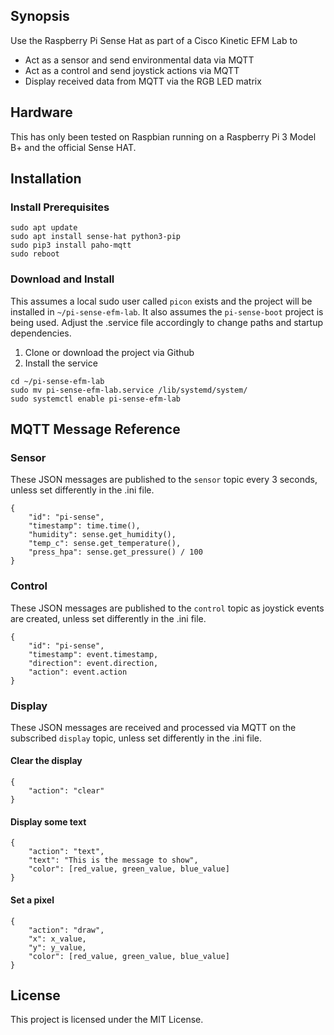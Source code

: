 ## Synopsis

Use the Raspberry Pi Sense Hat as part of a Cisco Kinetic EFM Lab to
- Act as a sensor and send environmental data via MQTT
- Act as a control and send joystick actions via MQTT
- Display received data from MQTT via the RGB LED matrix

## Hardware
This has only been tested on Raspbian running on a Raspberry Pi 3 Model B+ and the official Sense HAT.

## Installation

### Install Prerequisites
```
sudo apt update
sudo apt install sense-hat python3-pip
sudo pip3 install paho-mqtt
sudo reboot
```

### Download and Install
This assumes a local sudo user called `picon` exists and the project will be installed in `~/pi-sense-efm-lab`. It also assumes the `pi-sense-boot` project is being used. Adjust the .service file accordingly to change paths and startup dependencies.

1. Clone or download the project via Github
2. Install the service
```
cd ~/pi-sense-efm-lab
sudo mv pi-sense-efm-lab.service /lib/systemd/system/
sudo systemctl enable pi-sense-efm-lab
```

## MQTT Message Reference

### Sensor
These JSON messages are published to the `sensor` topic every 3 seconds, unless set differently in the .ini file.
```
{
    "id": "pi-sense",
    "timestamp": time.time(),
    "humidity": sense.get_humidity(),
    "temp_c": sense.get_temperature(),
    "press_hpa": sense.get_pressure() / 100
}
```

### Control
These JSON messages are published to the `control` topic as joystick events are created, unless set differently in the .ini file.
```
{
    "id": "pi-sense",
    "timestamp": event.timestamp,
    "direction": event.direction,
    "action": event.action
}
```

### Display
These JSON messages are received and processed via MQTT on the subscribed `display` topic, unless set differently in the .ini file.

#### Clear the display
```
{
    "action": "clear"
}
```

#### Display some text
```
{
    "action": "text",
    "text": "This is the message to show",
    "color": [red_value, green_value, blue_value]
}
```

#### Set a pixel
```
{
    "action": "draw",
    "x": x_value,
    "y": y_value,
    "color": [red_value, green_value, blue_value]
}
```

## License

This project is licensed under the MIT License.